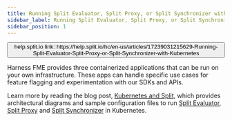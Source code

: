 ```yaml
---
title: Running Split Evaluator, Split Proxy, or Split Synchronizer with Kubernetes
sidebar_label: Running Split Evaluator, Split Proxy, or Split Synchronizer with Kubernetes
sidebar_position: 1
---
```


<p>
  <button style={{borderRadius:'8px', border:'1px', fontFamily:'Courier New', fontWeight:'800', textAlign:'left'}}> help.split.io link: https://help.split.io/hc/en-us/articles/17239031215629-Running-Split-Evaluator-Split-Proxy-or-Split-Synchronizer-with-Kubernetes </button>
</p>

Harness FME provides three containerized applications that can be run on your own infrastructure. These apps can handle specific use cases for feature flagging and experimentation with our SDKs and APIs.

Learn more by reading the blog post, [Kubernetes and Split](https://www.split.io/blog/kubernetes-and-split/), which provides architectural diagrams and sample configuration files to run [Split Evaluator](https://help.split.io/hc/en-us/articles/360020037072-Split-Evaluator), [Split Proxy](https://help.split.io/hc/en-us/articles/4415960499213-Split-Proxy) and [Split Synchronizer](https://help.split.io/hc/en-us/articles/360019686092-Split-Synchronizer) in Kubernetes.
